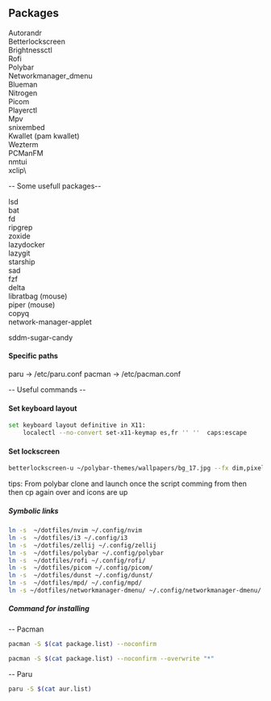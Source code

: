 ## Packages

Autorandr\
Betterlockscreen\
Brightnessctl\
Rofi\
Polybar\
Networkmanager_dmenu\
Blueman\
Nitrogen\
Picom\
Playerctl\
Mpv\
snixembed\
Kwallet (pam kwallet)\
Wezterm\
PCManFM\
nmtui\
xclip\

-- Some usefull packages--

lsd\
bat\
fd\
ripgrep\
zoxide\
lazydocker\
lazygit\
starship\
sad\
fzf\
delta\
libratbag (mouse)\
piper (mouse)\
copyq\
network-manager-applet

sddm-sugar-candy

#### Specific paths

paru -> /etc/paru.conf
pacman -> /etc/pacman.conf

-- Useful commands --

#### Set keyboard layout

```sh
set keyboard layout definitive in X11:
    localectl --no-convert set-x11-keymap es,fr '' ''  caps:escape
```

#### Set lockscreen

```sh
betterlockscreen-u ~/polybar-themes/wallpapers/bg_17.jpg --fx dim,pixel
```

tips: From polybar clone and launch once the script comming from then then cp again over and icons are up

##### Symbolic links

```sh
ln -s  ~/dotfiles/nvim ~/.config/nvim
ln -s  ~/dotfiles/i3 ~/.config/i3
ln -s  ~/dotfiles/zellij ~/.config/zellij
ln -s  ~/dotfiles/polybar ~/.config/polybar
ln -s  ~/dotfiles/rofi ~/.config/rofi/
ln -s  ~/dotfiles/picom ~/.config/picom/
ln -s  ~/dotfiles/dunst ~/.config/dunst/
ln -s  ~/dotfiles/mpd/ ~/.config/mpd/
ln -s ~/dotfiles/networkmanager-dmenu/ ~/.config/networkmanager-dmenu/
```

##### Command for installing

-- Pacman

```sh
pacman -S $(cat package.list) --noconfirm
```

```sh
pacman -S $(cat package.list) --noconfirm --overwrite "*"
```

-- Paru

```sh
paru -S $(cat aur.list)
```
